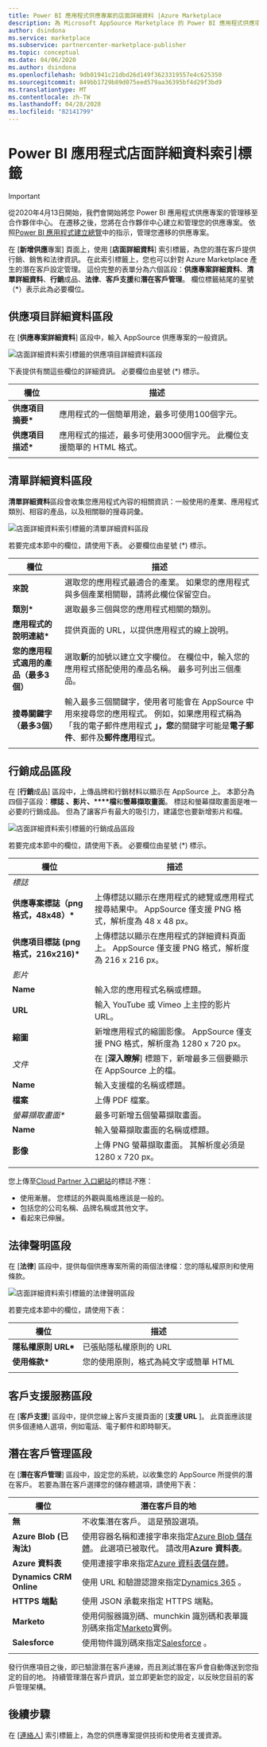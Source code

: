 ```yaml
---
title: Power BI 應用程式供應專案的店面詳細資料 |Azure Marketplace
description: 為 Microsoft AppSource Marketplace 的 Power BI 應用程式供應項目設定電子店面詳細資料。
author: dsindona
ms.service: marketplace
ms.subservice: partnercenter-marketplace-publisher
ms.topic: conceptual
ms.date: 04/06/2020
ms.author: dsindona
ms.openlocfilehash: 9db01941c21dbd26d149f3623319557e4c625350
ms.sourcegitcommit: 849bb1729b89d075eed579aa36395bf4d29f3bd9
ms.translationtype: MT
ms.contentlocale: zh-TW
ms.lasthandoff: 04/28/2020
ms.locfileid: "82141799"
---
```

# <a name="power-bi-app-storefront-details-tab"></a>Power BI 應用程式店面詳細資料索引標籤

>[!Important]
>從2020年4月13日開始，我們會開始將您 Power BI 應用程式供應專案的管理移至合作夥伴中心。 在遷移之後，您將在合作夥伴中心建立和管理您的供應專案。 依照[Power BI 應用程式建立總覽](https://docs.microsoft.com/azure/marketplace/partner-center-portal/create-power-bi-app-offer)中的指示，管理您遷移的供應專案。

在 [**新增供應**專案] 頁面上，使用 [**店面詳細資料**] 索引標籤，為您的潛在客戶提供行銷、銷售和法律資訊。 在此索引標籤上，您也可以針對 Azure Marketplace 產生的潛在客戶設定管理。 這份完整的表單分為六個區段：**供應專案詳細資料**、**清單詳細資料**、**行銷**成品、**法律**、**客戶支援**和**潛在客戶管理**。  欄位標籤結尾的星號（*）表示此為必要欄位。


## <a name="offer-details-section"></a>供應項目詳細資料區段

在 [**供應專案詳細資料**] 區段中，輸入 AppSource 供應專案的一般資訊。

![店面詳細資料索引標籤的供應項目詳細資料區段](./media/offer-details-section.png)

下表提供有關這些欄位的詳細資訊。 必要欄位由星號 (*) 標示。  

|   欄位               |   描述                                                                           |
|-----------------------|-----------------------------------------------------------------------------------------|
| **供應項目摘要\***     | 應用程式的一個簡單用途，最多可使用100個字元。                             |
| **供應項目描述\*** | 應用程式的描述，最多可使用3000個字元。 此欄位支援簡單的 HTML 格式。 |
|   |    |


## <a name="listing-details-section"></a>清單詳細資料區段

**清單詳細資料**區段會收集您應用程式內容的相關資訊：一般使用的產業、應用程式類別、相容的產品，以及相關聯的搜尋詞彙。

![店面詳細資料索引標籤的清單詳細資料區段](./media/listing-details-section.png)

若要完成本節中的欄位，請使用下表。  必要欄位由星號 (*) 標示。
 
|   欄位                                  |   描述                                                        |
| --------------                           | ---------------------                                                |
| **來說**                           | 選取您的應用程式最適合的產業。 如果您的應用程式與多個產業相關聯，請將此欄位保留空白。      |
| **類別\***                           | 選取最多三個與您的應用程式相關的類別。     |
| **應用程式的說明連結\***               | 提供頁面的 URL，以提供應用程式的線上說明。           |
| **您的應用程式適用的產品（最多3個）** | 選取**新**的加號以建立文字欄位。 在欄位中，輸入您的應用程式搭配使用的產品名稱。 最多可列出三個產品。       |
| **搜尋關鍵字（最多3個）**              | 輸入最多三個關鍵字，使用者可能會在 AppSource 中用來搜尋您的應用程式。 例如，如果應用程式稱為「我的電子郵件應用程式 **」，您**的關鍵字可能是**電子郵件**、郵件及**郵件應用**程式。 |
|  |  |


## <a name="marketing-artifacts-section"></a>行銷成品區段

在 [**行銷**成品] 區段中，上傳品牌和行銷材料以顯示在 AppSource 上。  本節分為四個子區段：**標誌** **、影片、****檔**和**螢幕擷取畫面**。 標誌和螢幕擷取畫面是唯一必要的行銷成品。 但為了讓客戶有最大的吸引力，建議您也要新增影片和檔。

![店面詳細資料索引標籤的行銷成品區段](./media/marketing-artifacts-section.png)

若要完成本節中的欄位，請使用下表。 必要欄位由星號 (*) 標示。
 
|    欄位                             |    描述                                                    |
|   -----------                        |    -------------                                                  |
| *標誌*                              |                                                                   |
| **供應專案標誌（png 格式，48x48）\***   | 上傳標誌以顯示在應用程式的總覽或應用程式搜尋結果中。 AppSource 僅支援 PNG 格式，解析度為 48 x 48 px。  |
| **供應項目標誌 (png 格式，216x216)\*** | 上傳標誌以顯示在應用程式的詳細資料頁面上。  AppSource 僅支援 PNG 格式，解析度為 216 x 216 px。  |
| *影片*                             |                                                                   |
| **Name**                             | 輸入您的應用程式名稱或標題。                                          |
| **URL**                              | 輸入 YouTube 或 Vimeo 上主控的影片 URL。                              |
| **縮圖**                        | 新增應用程式的縮圖影像。  AppSource 僅支援 PNG 格式，解析度為 1280 x 720 px。   |
| *文件*                          | 在 [**深入瞭解**] 標題下，新增最多三個要顯示在 AppSource 上的檔。  |
| **Name**                             | 輸入支援檔的名稱或標題。                              |
| **檔案**                             | 上傳 PDF 檔案。                             |
| *螢幕擷取畫面\**                      | 最多可新增五個螢幕擷取畫面。                        |
| **Name**                             | 輸入螢幕擷取畫面的名稱或標題。                                       |
| **影像**                            | 上傳 PNG 螢幕擷取畫面。 其解析度必須是 1280 x 720 px。  | 
|   |   |

您上傳至[Cloud Partner 入口網站](https://cloudpartner.azure.com)的標誌*不*應：

- 使用漸層。 您標誌的外觀與風格應該是一般的。
- 包括您的公司名稱、品牌名稱或其他文字。 
- 看起來已伸展。

## <a name="legal-section"></a>法律聲明區段

在 [**法律**] 區段中，提供每個供應專案所需的兩個法律檔：您的隱私權原則和使用條款。

![店面詳細資料索引標籤的法律聲明區段](./media/legal-section.png)

若要完成本節中的欄位，請使用下表：

|   欄位                |   描述                           |
|------------------------|--------------------------------------   |
| **隱私權原則 URL\*** | 已張貼隱私權原則的 URL       |
| **使用條款\***       | 您的使用原則，格式為純文字或簡單 HTML     |
|  |  |


## <a name="customer-support-section"></a>客戶支援服務區段

在 [**客戶支援**] 區段中，提供您線上客戶支援頁面的 [**支援 URL** ]。  此頁面應該提供多個連絡人選項，例如電話、電子郵件和即時聊天。 


## <a name="lead-management-section"></a>潛在客戶管理區段

在 [**潛在客戶管理**] 區段中，設定您的系統，以收集您的 AppSource 所提供的潛在客戶。 若要為潛在客戶選擇您的儲存體選項，請使用下表：

|    欄位               |   潛在客戶目的地                               |
|------------------------|--------------------------------------            |
|  **無**              | 不收集潛在客戶。 這是預設選項。  |
| **Azure Blob (已淘汰)** | 使用容器名稱和連接字串來指定[Azure Blob 儲存體](https://docs.microsoft.com/azure/storage/blobs/storage-blobs-overview)。  此選項已被取代。 請改用**Azure 資料表**。  |
| **Azure 資料表**        | 使用連接字串來指定[Azure 資料表儲存體](https://docs.microsoft.com/azure/cosmos-db/table-storage-overview)。  |
| **Dynamics CRM Online** | 使用 URL 和驗證認證來指定[Dynamics 365](https://dynamics.microsoft.com/) 。 |
| **HTTPS 端點**     | 使用 JSON 承載來指定 HTTPS 端點。   |
| **Marketo**            | 使用伺服器識別碼、munchkin 識別碼和表單識別碼來指定[Marketo](https://www.marketo.com/)實例。   |
| **Salesforce**         | 使用物件識別碼來指定[Salesforce](https://www.salesforce.com/) 。 |
|  |  |

發行供應項目之後，即已驗證潛在客戶連線，而且測試潛在客戶會自動傳送到您指定的目的地。 持續管理潛在客戶資訊，並立即更新您的設定，以反映您目前的客戶管理架構。


## <a name="next-steps"></a>後續步驟

在 [[連絡人](./cpp-contacts-tab.md)] 索引標籤上，為您的供應專案提供技術和使用者支援資源。
